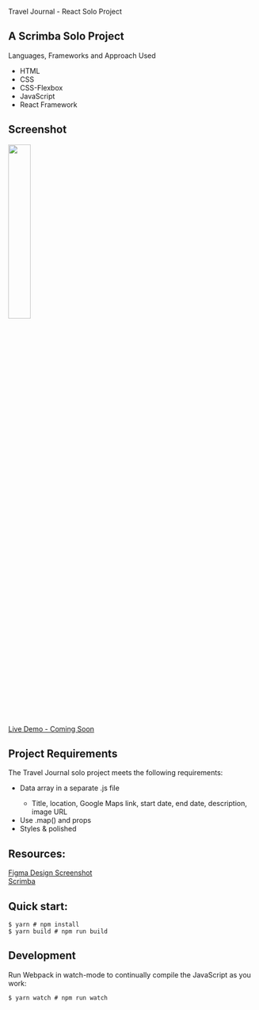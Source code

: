 Travel Journal - React Solo Project

## A Scrimba Solo Project
Languages, Frameworks and Approach Used
<ul>
<li>HTML</li>
<li>CSS</li>
<li>CSS-Flexbox</li>
<li>JavaScript</li>
<li>React Framework</li>
</ul>

## Screenshot
<img src="" width=30% height=30%><br>
[Live Demo - Coming Soon]()
 
## Project Requirements
 The Travel Journal solo project meets the following requirements:
 <ul>
 <li>Data array in a separate .js file</li>
 <ul>
 <li>Title, location, Google Maps link, start date, end date, description, image URL</li>
 </ul>
 <li>Use .map() and props</li>
 <li>Styles & polished</li>
 </ul>
 
## Resources:
[Figma Design Screenshot](src="./src/images/figma-design.png")<br>
 [Scrimba](https://scrimba.com/)



## Quick start:
```
$ yarn # npm install
$ yarn build # npm run build
````

## Development
Run Webpack in watch-mode to continually compile the JavaScript as you work:
```
$ yarn watch # npm run watch
```
